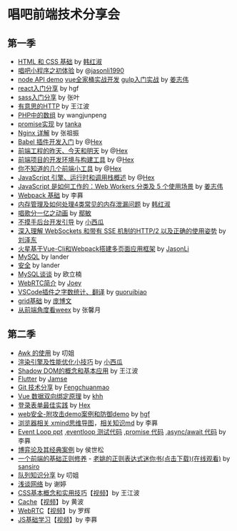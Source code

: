 # 唱吧前端技术分享会

## 第一季

* [HTML 和 CSS 基础](https://ppt.baomitu.com/d/b0a7b064) by [韩红淑](https://github.com/miss0401)
* [唱吧小程序之初体验](https://github.com/ChangbaFE/presentation/blob/master/miniprogram_ppt/index.html) by @[jasonli1990](https://github.com/JasonLi1990)
* [node API demo](https://github.com/greatjiang/node-cors-demo) [vue全家桶实战开发](https://github.com/greatjiang/system-jiang) [gulp入门实战](https://github.com/greatjiang/gulp-demo) by [姜志伟](https://github.com/greatjiang)
* [react入门分享](https://github.com/ChangbaFE/presentation/tree/master/static_ppt/react) by hgf
* [sass入门分享](https://github.com/ChangbaFE/presentation/tree/master/static_ppt/sass) by 张叶
* [有意思的HTTP](https://github.com/CongratulateWE/NoteBook/issues/7#issue-403103844) by 王江波
* [PHP中的数组](https://github.com/ChangbaFE/presentation/tree/master/static_ppt/array_in_php) by wangjunpeng
* [promise实现](https://juejin.im/post/5caf147af265da035d0c698a) by [tanka](https://github.com/Tankas)
* [Nginx 详解](https://github.com/ChangbaFE/presentation/tree/master/static_ppt/nginx.ppt) by 张祖振
* [Babel 插件开发入门](https://hex-ci.github.io/presentation/babel-plugin.html) by @[Hex](https://github.com/hex-ci)
* [前端工程的昨天、今天和明天](https://hex-ci.github.io/presentation/web-history.html) by @[Hex](https://github.com/hex-ci)
* [前端项目的开发环境与构建工具](https://hex-ci.github.io/presentation/changba-tools.html) by @[Hex](https://github.com/hex-ci)
* [你不知道的几个前端小工具](https://hex-ci.github.io/presentation/fe-tools.html) by @[Hex](https://github.com/hex-ci)
* [JavaScript 引擎、运行时和调用栈概述](https://hex-ci.github.io/presentation/engine-runtime-call-stack.html) by @[Hex](https://github.com/hex-ci)
* [JavaScript 是如何工作的：Web Workers 分类及 5 个使用场景](https://github.com/greatjiang/webworkers-note) by [姜志伟](https://github.com/greatjiang)
* [Webpack 基础](https://github.com/ChangbaFE/presentation/blob/master/static_ppt/webpack.md) by 李奡
* [内存管理及如何处理4类常见的内存泄漏问题](https://ppt.baomitu.com/d/3fd42a53) by [韩红淑](https://github.com/miss0401)
* [唱歌分一亿之动画](https://ppt.baomitu.com/d/a16cd05b) by [鄢敏](https://github.com/littlemonsterAmy)
* [不摸手后台开发引导](https://ppt.baomitu.com/d/3002f221) by [小西瓜](https://github.com/limengli9011)
* [深入理解 WebSockets 和带有 SSE 机制的HTTP/2 以及正确的使用姿势](https://ppt.baomitu.com/d/9ad5740d#/) by [刘泽东](https://github.com/sansiro-me)
* [火星基于Vue-Cli和Webpack搭建多页面应用框架](https://github.com/ChangbaFE/mars-multipages-seed) by [JasonLi](https://github.com/JasonLi1990)
* [MySQL](https://github.com/ChangbaFE/presentation/blob/master/static_ppt/mysql.pdf) by lander
* [安全](https://ppt.baomitu.com/d/aaf6f73b) by lander
* [MySQL谈谈](https://github.com/ouqq235/study/blob/master/mysql%E6%B5%85%E8%B0%88.md) by 欧立楠
* [WebRTC简介](https://github.com/ChangbaFE/presentation/blob/master/static_ppt/WebRTC%E7%AE%80%E4%BB%8B.key) by [Joey](https://github.com/qiaoxueshi/)
* [VSCode插件之字数统计、翻译](https://github.com/ChangbaFE/presentation/blob/master/static_ppt/wordcount.md) by [guoruibiao](https://github.com/guoruibiao)
* [grid基础](https://ppt.baomitu.com/d/177976b0) by [庞博文](https://github.com/Y-ZZZzmzZZZ-H)
* [从前端角度看weex](https://ppt.baomitu.com/d/57b7f5cb) by 张馨月


## 第二季

* [Awk 的使用](https://github.com/ChangbaFE/presentation/blob/master/static_ppt/awk.pptx) by 叨姐
* [渲染引擎及性能优化小技巧](https://github.com/ChangbaFE/presentation/blob/master/static_ppt/渲染引擎及性能优化小技巧.pptx) by [小西瓜](https://github.com/limengli9011)
* [Shadow DOM的概念和基本应用](https://ppt.baomitu.com/d/95706112) by 王江波
* [Flutter](https://github.com/ChangbaFE/presentation/blob/master/static_ppt/Flutter.pptx) by [Jamse](https://github.com/orgs/ChangbaFE/people/yueshuai1992)
* [Git 技术分享](https://github.com/ChangbaFE/presentation/blob/master/static_ppt/%E6%8A%80%E6%9C%AF%E5%88%86%E4%BA%AB%20Git.key) by [Fengchuanmao](https://github.com/Fengchuanmao)
* [Vue 数据双向绑定原理](https://github.com/ChangbaFE/presentation/blob/master/static_ppt/vue%E6%95%B0%E6%8D%AE%E5%8F%8C%E5%90%91%E7%BB%91%E5%AE%9A%E5%8E%9F%E7%90%86.pptx) by [khh](https://github.com/khh8023lyf)
* [登录表单最佳实践](https://hex-ci.github.io/presentation/sign-in-form-best-practices.html) by [Hex](https://github.com/hex-ci)
* [web安全-附攻击demo案例和防御demo](https://ppt.baomitu.com/p/a3926cbc#/) by [hgf](https://github.com/hangfgithub)
* [浏览器相关 xmind思维导图](https://github.com/ChangbaFE/presentation/blob/master/static_ppt/%E6%B5%8F%E8%A7%88%E5%99%A8%E7%9B%B8%E5%85%B3.xmind)，[相关知识md](https://github.com/somewhereonlyweknow/learn-space/blob/master/load-test/README.md) by 李奡
* [Event Loop ppt](https://ppt.baomitu.com/d/94032bb2) ,[eventloop 测试代码](https://github.com/somewhereonlyweknow/learn-space/tree/master/event-loop) ,[promise 代码](https://github.com/somewhereonlyweknow/learn-space/tree/master/promise) ,[async/await 代码](https://github.com/somewhereonlyweknow/learn-space/tree/master/async-await) by 李奡
* [博弈论及其经典案例](https://github.com/air-3/1-byl-cb) by 侯世松
* [一个前端的基础正则修养](https://ppt.baomitu.com/d/0f4a196d#/) - [老姚的正则表达式迷你书(点击下载)](https://github.com/qdlaoyao/js-regex-mini-book)[(在线观看)](https://github.com/sansiro-me/daily-notes/blob/master/%E6%AD%A3%E5%88%99%E8%A1%A8%E8%BE%BE%E5%BC%8F/JavaScript%E6%AD%A3%E5%88%99%E8%A1%A8%E8%BE%BE%E5%BC%8F%E8%BF%B7%E4%BD%A0%E4%B9%A6---%E8%80%81%E5%A7%9A.pdf) by [sansiro](https://github.com/sansiro-me)
* [队列知识分享](https://github.com/ChangbaFE/presentation/blob/master/static_ppt/%E9%98%9F%E5%88%97%E7%9F%A5%E8%AF%86%E5%88%86%E4%BA%AB.ppt) by 叨姐
* [浅谈网络](https://github.com/xietingcindy/ppt/blob/main/%E6%B5%85%E8%B0%88%E7%BD%91%E7%BB%9C.pptx) by 谢婷
* [CSS基本概念和实用技巧](https://ppt.baomitu.com/d/4266614a)【[视频](https://www.bilibili.com/video/BV1PD4y1977p)】by 王江波
* [Cache](https://github.com/ChangbaFE/presentation/blob/master/static_ppt/cache.pptx)【[视频](https://www.bilibili.com/video/BV1ZV411y7LQ/)】by 黄波
* [WebRTC](https://github.com/ChangbaFE/presentation/blob/master/static_ppt/webrtc.pptx)【[视频](https://www.bilibili.com/video/BV1yr4y1w7vy/)】by 罗辉
* [JS基础学习](https://github.com/somewhereonlyweknow/learn-space/tree/master/js-learn)【[视频](https://www.bilibili.com/video/BV11K411G7m8/)】by 李奡
